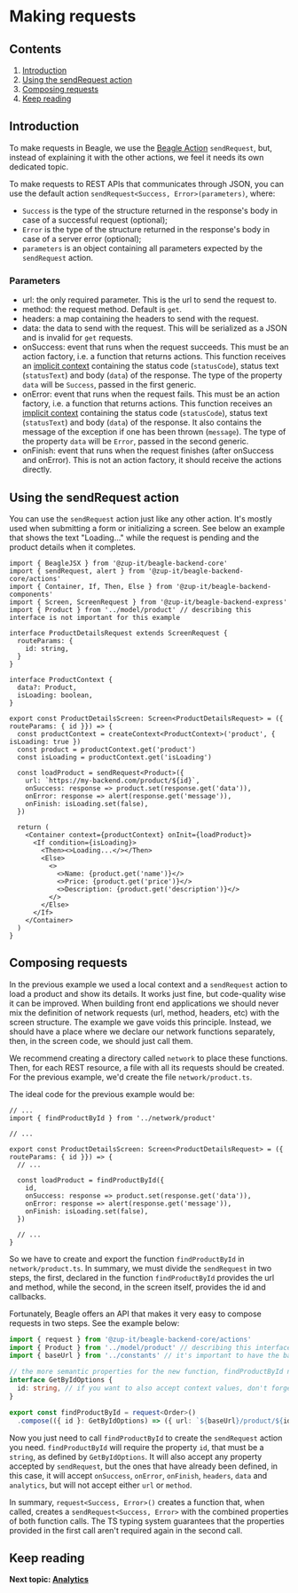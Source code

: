 # Making requests

## Contents

1. [Introduction](#introduction)
1. [Using the sendRequest action](#using-the-sendrequest-action)
1. [Composing requests](#composing-requests)
1. [Keep reading](#keep-reading)

## Introduction
To make requests in Beagle, we use the [Beagle Action](/actions) `sendRequest`, but, instead of explaining it with the
other actions, we feel it needs its own dedicated topic.

To make requests to REST APIs that communicates through JSON, you can use the default action
`sendRequest<Success, Error>(parameters)`, where:

- `Success` is the type of the structure returned in the response's body in case of a successful request (optional);
- `Error` is the type of the structure returned in the response's body in case of a server error (optional);
- `parameters` is an object containing all parameters expected by the `sendRequest` action.

### Parameters

- url: the only required parameter. This is the url to send the request to.
- method: the request method. Default is `get`.
- headers: a map containing the headers to send with the request.
- data: the data to send with the request. This will be serialized as a JSON and is invalid for `get` requests.
- onSuccess: event that runs when the request succeeds. This must be an action factory, i.e. a function that returns
actions. This function receives an [implicit context](/context#implicit-contexts) containing the status code
(`statusCode`), status text (`statusText`) and body (`data`) of the response. The type of the property `data` will be
`Success`, passed in the first generic.
- onError: event that runs when the request fails. This must be an action factory, i.e. a function that returns
actions. This function receives an [implicit context](/context#implicit-contexts) containing the status code
(`statusCode`), status text (`statusText`) and body (`data`) of the response. It also contains the message of the
exception if one has been thrown (`message`). The type of the property `data` will be `Error`, passed in the second
generic.
- onFinish: event that runs when the request finishes (after onSuccess and onError). This is not an action factory, it
should receive the actions directly.

## Using the sendRequest action
You can use the `sendRequest` action just like any other action. It's mostly used when submitting a form or initializing
a screen. See below an example that shows the text "Loading..." while the request is pending and the product details
when it completes.

```tsx
import { BeagleJSX } from '@zup-it/beagle-backend-core'
import { sendRequest, alert } from '@zup-it/beagle-backend-core/actions'
import { Container, If, Then, Else } from '@zup-it/beagle-backend-components'
import { Screen, ScreenRequest } from '@zup-it/beagle-backend-express'
import { Product } from '../model/product' // describing this interface is not important for this example

interface ProductDetailsRequest extends ScreenRequest {
  routeParams: {
    id: string,
  }
}

interface ProductContext {
  data?: Product,
  isLoading: boolean,
}

export const ProductDetailsScreen: Screen<ProductDetailsRequest> = ({ routeParams: { id }}) => {
  const productContext = createContext<ProductContext>('product', { isLoading: true })
  const product = productContext.get('product')
  const isLoading = productContext.get('isLoading')

  const loadProduct = sendRequest<Product>({
    url: `https://my-backend.com/product/${id}`,
    onSuccess: response => product.set(response.get('data')),
    onError: response => alert(response.get('message')),
    onFinish: isLoading.set(false),
  })

  return (
    <Container context={productContext} onInit={loadProduct}>
      <If condition={isLoading}>
        <Then><>Loading...</></Then>
        <Else>
          <>
            <>Name: {product.get('name')}</>
            <>Price: {product.get('price')}</>
            <>Description: {product.get('description')}</>
          </>
        </Else>
      </If>
    </Container>
  )
}
```

## Composing requests
In the previous example we used a local context and a `sendRequest` action to load a product and show its details. It
works just fine, but code-quality wise it can be improved. When building front end applications we should never mix the
definition of network requests (url, method, headers, etc) with the screen structure. The example we gave voids this
principle. Instead, we should have a place where we declare our network functions separately, then, in the screen code,
we should just call them.

We recommend creating a directory called `network` to place these functions. Then, for each REST resource, a file with
all its requests should be created. For the previous example, we'd create the file `network/product.ts`.

The ideal code for the previous example would be:
```tsx
// ...
import { findProductById } from '../network/product'

// ...

export const ProductDetailsScreen: Screen<ProductDetailsRequest> = ({ routeParams: { id }}) => {
  // ...

  const loadProduct = findProductById({
    id,
    onSuccess: response => product.set(response.get('data')),
    onError: response => alert(response.get('message')),
    onFinish: isLoading.set(false),
  })

  // ...
}
```

So we have to create and export the function `findProductById` in `network/product.ts`. In summary, we must divide the
`sendRequest` in two steps, the first, declared in the function `findProductById` provides the url and method, while
the second, in the screen itself, provides the id and callbacks.

Fortunately, Beagle offers an API that makes it very easy to compose requests in two steps. See the example below:

```typescript
import { request } from '@zup-it/beagle-backend-core/actions'
import { Product } from '../model/product' // describing this interface is not important for this example
import { baseUrl } from '../constants' // it's important to have the base url declared as a constant

// the more semantic properties for the new function, findProductById needs only an id, not the full url
interface GetByIdOptions {
  id: string, // if you want to also accept context values, don't forget to change this to Expression<string>
}

export const findProductById = request<Order>()
  .compose(({ id }: GetByIdOptions) => ({ url: `${baseUrl}/product/${id}`, method: 'get' }))
```

Now you just need to call `findProductById` to create the `sendRequest` action you need. `findProductById` will require
the property `id`, that must be a `string`, as defined by `GetByIdOptions`. It will also accept any property accepted by
`sendRequest`, but the ones that have already been defined, in this case, it will accept `onSuccess`, `onError`,
`onFinish`, `headers`, `data` and `analytics`, but will not accept either `url` or `method`.

In summary, `request<Success, Error>()` creates a function that, when called, creates a `sendRequest<Success, Error>`
with the combined properties of both function calls. The TS typing system guarantees that the properties provided in
the first call aren't required again in the second call.

## Keep reading
**Next topic: [Analytics](/analytics)**
